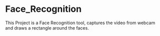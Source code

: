 # Face_Recognition
This Project is a Face Recognition tool, captures the video from webcam and draws a rectangle around the faces.
